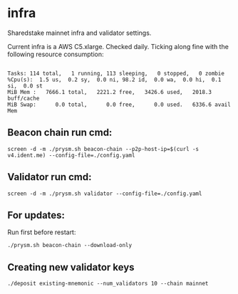 # infra
Sharedstake mainnet infra and validator settings. 

Current infra is a AWS C5.xlarge. Checked daily. 
Ticking along fine with the following resource consumption:
```

Tasks: 114 total,   1 running, 113 sleeping,   0 stopped,   0 zombie
%Cpu(s):  1.5 us,  0.2 sy,  0.0 ni, 98.2 id,  0.0 wa,  0.0 hi,  0.1 si,  0.0 st
MiB Mem :   7666.1 total,   2221.2 free,   3426.6 used,   2018.3 buff/cache
MiB Swap:      0.0 total,      0.0 free,      0.0 used.   6336.6 avail Mem
```

## Beacon chain run cmd:
```
screen -d -m ./prysm.sh beacon-chain --p2p-host-ip=$(curl -s v4.ident.me) --config-file=./config.yaml
```

## Validator run cmd:
```
screen -d -m ./prysm.sh validator --config-file=./config.yaml
```

## For updates:
Run first before restart:
```
./prysm.sh beacon-chain --download-only
```

## Creating new validator keys
```
./deposit existing-mnemonic --num_validators 10 --chain mainnet
```
